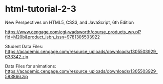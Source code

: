 # html-tutorial-2-3
New Perspectives on HTML5, CSS3, and JavaScript, 6th Edition

https://www.cengage.com/cgi-wadsworth/course_products_wp.pl?fid=M20b&product_isbn_issn=9781305503922

Student Data Files: https://academic.cengage.com/resource_uploads/downloads/1305503929_633342.zip

Data Files for animations: https://academic.cengage.com/resource_uploads/downloads/1305503929_583866.zip
